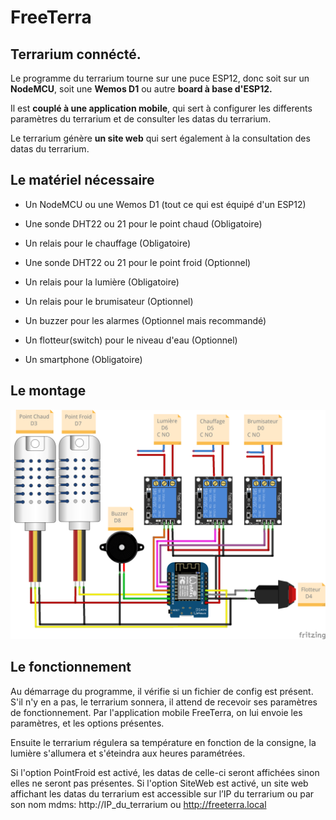 # FreeTerra

## Terrarium connécté.  

Le programme du terrarium tourne sur une puce ESP12, donc soit sur un **NodeMCU**, soit une **Wemos D1** ou autre **board à base d'ESP12.**  

Il est **couplé à une application mobile**, qui sert à configurer les differents paramètres du terrarium et de consulter les datas du terrarium.  

Le terrarium génère **un site web** qui sert également à la consultation des datas du terrarium.  

## Le matériel nécessaire

- Un NodeMCU ou une Wemos D1 (tout ce qui est équipé d'un ESP12)
- Une sonde DHT22 ou 21 pour le point chaud         (Obligatoire)
- Un relais pour le chauffage                       (Obligatoire)
- Une sonde DHT22 ou 21 pour le point froid         (Optionnel)
- Un relais pour la lumière                         (Obligatoire)
- Un relais pour le brumisateur                     (Optionnel)
- Un buzzer pour les alarmes                        (Optionnel mais recommandé)
- Un flotteur(switch) pour le niveau d'eau          (Optionnel)

- Un smartphone                                     (Obligatoire)

## Le montage

![le montage](montage.png)

## Le fonctionnement

Au démarrage du programme, il vérifie si un fichier de config est présent.
S'il n'y en a pas, le terrarium sonnera, il attend de recevoir ses paramètres de fonctionnement.
Par l'application mobile FreeTerra, on lui envoie les paramètres, et les options présentes.

Ensuite le terrarium régulera sa température en fonction de la consigne, la lumière s'allumera et s'éteindra aux heures paramétrées.

Si l'option PointFroid est activé, les datas de celle-ci seront affichées sinon elles ne seront pas présentes.
Si l'option SiteWeb est activé, un site web affichant les datas du terrarium est accessible sur l’IP du terrarium ou par son nom mdms:
  http://IP_du_terrarium ou http://freeterra.local
